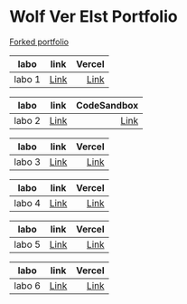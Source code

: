 # Wolf Ver Elst Portfolio

[Forked portfolio](https://github.com/mogumogudj/dev5-portfolios-2023) 


| labo        |link           | Vercel  |
| ------------- |:-------------:| -----:|
| labo 1      | [Link](https://github.com/Bram-Colleman/Lab1-Speech) |  [Link](https://lab-1-speech-neon.vercel.app/)|

| labo        |link           | CodeSandbox  |
| ------------- |:-------------:| -----:|
| labo 2      | [Link](https://github.com/mogumogudj/Lab2-Islands) |  [Link](https://lab2-islands-sigma.vercel.app/)|

| labo        |link           | Vercel  |
| ------------- |:-------------:| -----:|
| labo 3     | [Link](https://github.com/mogumogudj/Lab3-WeatherApp) |  [Link](https://lab3-weather-app.vercel.app/)|

| labo        |link           | Vercel  |
| ------------- |:-------------:| -----:|
| labo 4     | [Link](https://github.com/mogumogudj/nodejs-messages-api-2) |  [Link](https://nodejs-messages-api-2.vercel.app/)|

| labo        |link           | Vercel  |
| ------------- |:-------------:| -----:|
| labo 5     | [Link](https://github.com/mogumogudj/tiktok-vue) |  [Link](https://tiktok-vue-six.vercel.app/)|

| labo        |link           | Vercel  |
| ------------- |:-------------:| -----:|
| labo 6     | [Link](https://github.com/mogumogudj/lab6-web-sockets) |  [Link](https://lab6-web-sockets.vercel.app/)|